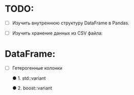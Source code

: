 # TODO:

- [ ] Изучить внутреннюю структуру DataFrame в Pandas.

- [ ] Изучить хранение данных из CSV файла:

# DataFrame:
- [ ] Гетерогенные колонки

     &#x25CF; 1. std::variant

     &#x25CF; 2. boost::variant 

